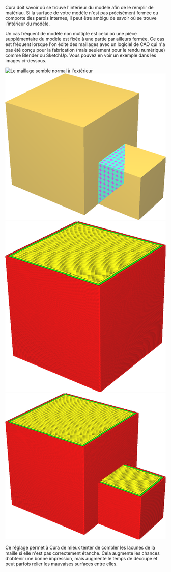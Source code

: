Cura doit savoir où se trouve l'intérieur du modèle afin de le remplir de matériau. Si la surface de votre modèle n'est pas précisément fermée ou comporte des parois internes, il peut être ambigu de savoir où se trouve l'intérieur du modèle.

Un cas fréquent de modèle non multiple est celui où une pièce supplémentaire du modèle est fixée à une partie par ailleurs fermée. Ce cas est fréquent lorsque l'on édite des maillages avec un logiciel de CAO qui n'a pas été conçu pour la fabrication (mais seulement pour le rendu numérique) comme Blender ou SketchUp. Vous pouvez en voir un exemple dans les images ci-dessous.

![Le maillage semble normal à l'extérieur](../../../articles/images/meshfix_extensive_stitching_shell.png)
![La vue aux rayons X révèle une surface supplémentaire à l'intérieur](../../../articles/images/meshfix_extensive_stitching_xray.png)
![Avec ce paramètre désactivé, seul le volume correctement fermé est imprimé](../../../articles/images/meshfix_extensive_stitching_disabled.png)
![Avec ce paramètre activé, la pièce supplémentaire est attachée correctement](../../../articles/images/meshfix_extensive_stitching_enabled.png)

Ce réglage permet à Cura de mieux tenter de combler les lacunes de la maille si elle n'est pas correctement étanche. Cela augmente les chances d'obtenir une bonne impression, mais augmente le temps de découpe et peut parfois relier les mauvaises surfaces entre elles.
